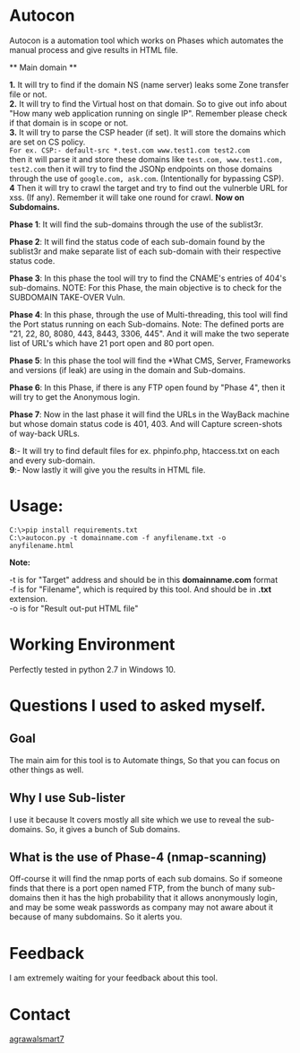 # Autocon

Autocon is a automation tool which works on Phases which automates the manual process and give results in HTML file. 

** Main domain **

**1.** It will try to find if the domain NS (name server) leaks some Zone transfer file or not.
<br>**2.** It will try to find the Virtual host on that domain. So to give out info about "How many web application   running on single IP". Remember please check if that domain is in scope or not.
<br>**3.** It will try to parse the CSP header (if set). It will store the domains which are set on CS policy. 
<br>`For ex. CSP:- default-src *.test.com www.test1.com test2.com`
<br>then it will parse it and store these domains like `test.com, www.test1.com, test2.com` then it will try to find the JSONp endpoints on those domains through the use of `google.com, ask.com`. (Intentionally for bypassing CSP).
<br>**4** Then it will try to crawl the target and try to find out the vulnerble URL for xss. (If any). Remember it will take one round for crawl. 
**Now on Subdomains.**

**Phase 1**: It will find the sub-domains through the use of the sublist3r.

**Phase 2**: It will find the status code of each sub-domain found by the sublist3r and make separate list of each sub-domain with their respective status code. 

**Phase 3**: In this phase the tool will try to find the CNAME's entries of 404's sub-domains. NOTE: For this Phase, the main objective is to check for the SUBDOMAIN TAKE-OVER Vuln.

**Phase 4**: In this phase, through the use of Multi-threading, this tool will find the Port status running on each Sub-domains. Note: The defined ports are "21, 22, 80, 8080, 443, 8443, 3306, 445". And it will make the two seperate list of URL's which have 21 port open and 80 port open.

**Phase 5**: In this phase the tool will find the *What CMS, Server, Frameworks and versions (if leak) are using in the domain and Sub-domains.

**Phase 6**: In this Phase, if there is any FTP open found by "Phase 4", then it will try to get the Anonymous login.

**Phase 7**: Now in the last phase it will find the URLs in the WayBack machine but whose domain status code is 401, 403. And will Capture screen-shots of way-back URLs.

**8**:- It will try to find default files for ex. phpinfo.php, htaccess.txt on each and every sub-domain. 
<br>**9**:- Now lastly it will give you the results in HTML file.


# Usage: 

`C:\>pip install requirements.txt`<br>
`C:\>autocon.py -t domainname.com -f anyfilename.txt -o anyfilename.html`

**Note:** 

-t is for "Target" address and should be in this **domainname.com** format
<br>-f is for "Filename", which is required by this tool. And should be in **.txt** extension.
<br>-o is for "Result out-put HTML file"
# Working Environment

Perfectly tested in python 2.7 in Windows 10.

# Questions I used to asked myself.

<h2> Goal </h2>

The main aim for this tool is to Automate things, So that you can focus on other things as well.

<h2> Why I use Sub-lister</h2>

I use it because It covers mostly all site which we use to reveal the sub-domains. So, it gives a bunch of Sub domains.

<h2> What is the use of Phase-4 (nmap-scanning)</h2>

Off-course it will find the nmap ports of each sub domains. So if someone finds that there is a port open named FTP, from the bunch of many sub-domains then it has the high probability that it allows anonymously login, and may be some weak passwords as company may not aware about it because of many subdomains. So it alerts you.

# Feedback

I am extremely waiting for your feedback about this tool. 

# Contact


[agrawalsmart7](http://twitter.com/agrawalsmart7)

